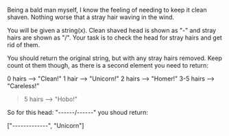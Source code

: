 Being a bald man myself, I know the feeling of needing to keep it clean shaven. Nothing worse that a stray hair waving in the wind.

You will be given a string(x). Clean shaved head is shown as "-" and stray hairs are shown as "/". Your task is to check the head for stray hairs and get rid of them.

You should return the original string, but with any stray hairs removed. Keep count ot them though, as there is a second element you need to return:

0 hairs --> "Clean!"
1 hair --> "Unicorn!"
2 hairs --> "Homer!"
3-5 hairs --> "Careless!"
>5 hairs --> "Hobo!"

So for this head: "------/------" you shoud return:

["-------------", "Unicorn"]
